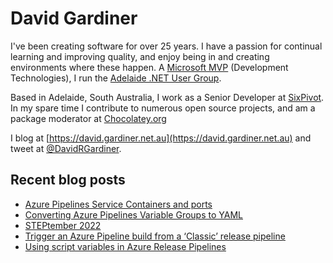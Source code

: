 # David Gardiner

I've been creating software for over 25 years. I have a passion for continual learning and improving quality, and enjoy being in and creating environments where these happen. A [Microsoft MVP](https://mvp.microsoft.com/en-us/PublicProfile/5001655) (Development Technologies), I run the [Adelaide .NET User Group](https://www.adnug.net).

Based in Adelaide, South Australia, I work as a Senior Developer at [SixPivot](https://www.sixpivot.com.au). In my spare time I contribute to numerous open source projects, and am a package moderator at [Chocolatey.org](https://chocolatey.org)

I blog at [https://david.gardiner.net.au](https://david.gardiner.net.au) and tweet at [@DavidRGardiner](https://twitter.com/DavidRGardiner).

## Recent blog posts

<!--START_SECTION:posts-->
* [Azure Pipelines Service Containers and ports](https:&#x2F;&#x2F;david.gardiner.net.au&#x2F;2022&#x2F;09&#x2F;azure-pipelines-service-containers.html)
* [Converting Azure Pipelines Variable Groups to YAML](https:&#x2F;&#x2F;david.gardiner.net.au&#x2F;2022&#x2F;09&#x2F;azure-pipelines-variable-groups-to-yaml.html)
* [STEPtember 2022](https:&#x2F;&#x2F;david.gardiner.net.au&#x2F;2022&#x2F;09&#x2F;steptember-2022.html)
* [Trigger an Azure Pipeline build from a ‘Classic’ release pipeline](https:&#x2F;&#x2F;david.gardiner.net.au&#x2F;2022&#x2F;08&#x2F;trigger-yaml-from-classic-release-pipelines.html)
* [Using script variables in Azure Release Pipelines](https:&#x2F;&#x2F;david.gardiner.net.au&#x2F;2022&#x2F;08&#x2F;azure-release-pipeline-script-variables.html)
<!--END_SECTION:posts-->
